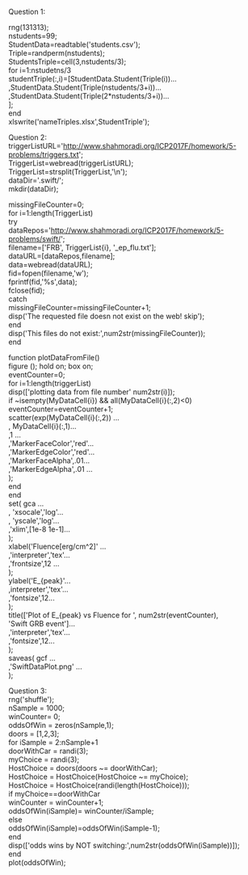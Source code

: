 Question 1:

rng(131313);  
nstudents=99;  
StudentData=readtable('students.csv');  
Triple=randperm(nstudents);  
StudentsTriple=cell(3,nstudents/3);  
for i=1:nstudetns/3  
    studentTriple(:,i)=[StudentData.Student(Triple(i))...  
        ,StudentData.Student(Triple(nstudents/3+i))...  
        ,StudentData.Student(Triple(2*nstudents/3+i))...  
        ];  
end  
xlswrite('nameTriples.xlsx',StudentTriple');  

Question 2:    
triggerListURL='http://www.shahmoradi.org/ICP2017F/homework/5-problems/triggers.txt';  
TriggerList=webread(triggerListURL);  
TriggerList=strsplit(TriggerList,'\n');  
dataDir='.swift/';  
mkdir(dataDir);  

missingFileCounter=0;  
for i=1:length(TriggerList)  
try   
    dataRepos='http://www.shahmoradi.org/ICP2017F/homework/5-problems/swift/';  
filename=['FRB', TriggerList{i}, '_ep_flu.txt'];  
dataURL=[dataRepos,filename];  
   data=webread(dataURL);  
fid=fopen(filename,'w');  
    fprintf(fid,'%s',data);  
fclose(fid);  
catch   
    missingFileCounter=missingFileCounter+1;  
    disp('The requested file doesn not exist on the web! skip');  
end  
disp('This files do not exist:',num2str(missingFileCounter));  
end  

function plotDataFromFile()  
figure (); hold on; box on;  
eventCounter=0;  
for i=1:length(triggerList)  
    disp(['plotting data from file number' num2str(i)]);  
    if ~isempty(MyDataCell{i}) && all(MyDataCell{i}(:,2)<0)  
        eventCounter=eventCounter+1;  
        scatter(exp(MyDataCell{i}(:,2)) ...  
        , MyDataCell{i}(:,1)...  
        ,1 ...  
        ,'MarkerFaceColor','red'...  
        ,'MarkerEdgeColor','red'...  
        ,'MarkerFaceAlpha',.01...  
        ,'MarkerEdgeAlpha',.01 ...  
        );  
    end  
end  
set( gca ...  
    , 'xsocale','log'...  
    , 'yscale','log'...  
    ,'xlim',[1e-8 1e-1]...  
    );  
xlabel('Fluence[erg/cm^2]' ...  
    ,'interpreter','tex'...  
    ,'frontsize',12 ...  
    );  
ylabel('E_{peak}'...  
     ,interpreter','tex'...  
     ,'fontsize',12...  
      );  
 title(['Plot of E_{peak} vs Fluence for ', num2str(eventCounter),  
     'Swift GRB event']...  
     ,'interpreter','tex'...  
     ,'fontsize',12...  
      );  
saveas( gcf ...  
       ,'SwiftDataPlot.png' ...  
       );  
   
Question 3:    
rng('shuffle');  
nSample = 1000;  
winCounter= 0;  
oddsOfWin = zeros(nSample,1);  
doors = [1,2,3];  
for iSample = 2:nSample+1  
doorWithCar = randi(3);  
myChoice = randi(3);  
HostChoice = doors(doors ~= doorWithCar);  
HostChoice = HostChoice(HostChoice ~= myChoice);  
HostChoice = HostChoice(randi(length(HostChoice)));  
if myChoice==doorWithCar  
    winCounter = winCounter+1;  
    oddsOfWin(iSample)= winCounter/iSample;  
else  
    oddsOfWin(iSample)=oddsOfWin(iSample-1);  
end  
disp(['odds wins by NOT switching:',num2str(oddsOfWin(iSample))]);   
end  
plot(oddsOfWin);  
